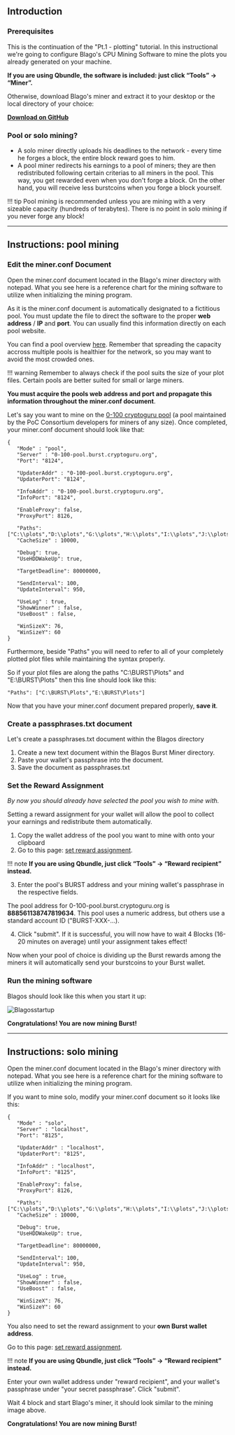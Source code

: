 ## Introduction

### Prerequisites

This is the continuation of the "Pt.1 - plotting" tutorial. In this instructional we're going to configure Blago's CPU Mining Software to mine the plots you already generated on your machine.

**If you are using Qbundle, the software is included: just click “Tools” -> “Miner”.**

Otherwise, download Blago's miner and extract it to your desktop or the local directory of your choice:

[**Download on GitHub**](https://github.com/Blagodarenko/miner-burst/releases)

### Pool or solo mining?

- A solo miner directly uploads his deadlines to the network - every time he forges a block, the entire block reward goes to him.
- A pool miner redirects his earnings to a pool of miners; they are then redistributed following certain criterias to all miners in the pool. This way, you get rewarded even when you don't forge a block. On the other hand, you will receive less burstcoins when you forge a block yourself.

!!! tip
    Pool mining is recommended unless you are mining with a very sizeable capacity (hundreds of terabytes). There is no point in solo mining if you never forge any block!

---

## Instructions: pool mining

### Edit the miner.conf Document

Open the miner.conf document located in the Blago's miner directory with notepad. What you see here is a reference chart for the mining software to utilize when initializing the mining program.

As it is the miner.conf document is automatically designated to a fictitious pool. You must update the file to direct the software to the proper **web address** / **IP** and **port**. You can usually find this information directly on each pool website.

You can find a pool overview [here](http://burstcoin.cc/pool). Remember that spreading the capacity accross multiple pools is healthier for the network, so you may want to avoid the most crowded ones.

!!! warning
    Remember to always check if the pool suits the size of your plot files. Certain pools are better suited for small or large miners.

<strong>You must acquire the pools web address and port and propagate this information throughout the miner.conf document</strong>.

Let's say you want to mine on the [0-100 cryptoguru pool](https://0-100-pool.burst.cryptoguru.org/) (a pool maintained by the PoC Consortium developers for miners of any size). Once completed, your miner.conf document should look like that:

```
{
   "Mode" : "pool",
   "Server" : "0-100-pool.burst.cryptoguru.org",
   "Port": "8124",

   "UpdaterAddr" : "0-100-pool.burst.cryptoguru.org",
   "UpdaterPort": "8124",

   "InfoAddr" : "0-100-pool.burst.cryptoguru.org",
   "InfoPort": "8124",

   "EnableProxy": false,
   "ProxyPort": 8126,

   "Paths":["C:\\plots","D:\\plots","G:\\plots","H:\\plots","I:\\plots","J:\\plots","K:\\plots","L:\\plots","N:\\plots","P:\\plots","R:\\plots","S:\\plots","T:\\plots","U:\\plots"],
   "CacheSize" : 10000,

   "Debug": true,
   "UseHDDWakeUp": true,

   "TargetDeadline": 80000000,

   "SendInterval": 100,
   "UpdateInterval": 950,

   "UseLog" : true, 
   "ShowWinner" : false, 
   "UseBoost" : false,

   "WinSizeX": 76,
   "WinSizeY": 60
}                        
```

Furthermore, beside "Paths" you will need to refer to all of your completely plotted plot files while maintaining the syntax properly.

So if your plot files are along the paths "C:\BURST\Plots" and "E:\BURST\Plots" then this line should look like this:

```
"Paths": ["C:\BURST\Plots","E:\BURST\Plots"]
```

Now that you have your miner.conf document prepared properly, **save it**.

### Create a passphrases.txt document

Let's create a passphrases.txt document within the Blagos directory

1. Create a new text document within the Blagos Burst Miner directory.
2. Paste your wallet's passphrase into the document.
3. Save the document as passphrases.txt

### Set the Reward Assignment

*By now you should already have selected the pool you wish to mine with.*

Setting a reward assignment for your wallet will allow the pool to collect your earnings and redistribute them automatically.

1. Copy the wallet address of the pool you want to mine with onto your clipboard
2. Go to this page: [set reward assignment](http://127.0.0.1:8125/rewardassignment.html).

!!! note
    **If you are using Qbundle, just click “Tools” -> “Reward recipient” instead.**

3. Enter the pool's BURST address and your mining wallet's passphrase in the respective fields.

The pool address for 0-100-pool.burst.cryptoguru.org is **888561138747819634**. This pool uses a numeric address, but others use a standard account ID ("BURST-XXX-...).

4. Click "submit". If it is successful, you will now have to wait 4 Blocks (16-20 minutes on average) until your assignment takes effect!

Now when your pool of choice is dividing up the Burst rewards among the miners it will automatically send your burstcoins to your Burst wallet.

### Run the mining software

Blagos should look like this when you start it up:

![Blagosstartup](https://steemitimages.com/0x0/https://steemitimages.com/DQmdk7Gf5dQ4yvXmy75Ah3uidjo8CYw8QsHbLot2KKobAmG/blagosstartup.png)

**Congratulations! You are now mining Burst!**

---

## Instructions: solo mining

Open the miner.conf document located in the Blago's miner directory with notepad. What you see here is a reference chart for the mining software to utilize when initializing the mining program.

If you want to mine solo, modify your miner.conf document so it looks like this:

```
{
   "Mode" : "solo",
   "Server" : "localhost",
   "Port": "8125",

   "UpdaterAddr" : "localhost",
   "UpdaterPort": "8125",

   "InfoAddr" : "localhost",
   "InfoPort": "8125",

   "EnableProxy": false,
   "ProxyPort": 8126,

   "Paths":["C:\\plots","D:\\plots","G:\\plots","H:\\plots","I:\\plots","J:\\plots","K:\\plots","L:\\plots","N:\\plots","P:\\plots","R:\\plots","S:\\plots","T:\\plots","U:\\plots"],
   "CacheSize" : 10000,

   "Debug": true,
   "UseHDDWakeUp": true,

   "TargetDeadline": 80000000,

   "SendInterval": 100,
   "UpdateInterval": 950,

   "UseLog" : true, 
   "ShowWinner" : false, 
   "UseBoost" : false,

   "WinSizeX": 76,
   "WinSizeY": 60
}                        
```

You also need to set the reward assignment to your **own Burst wallet address**.

Go to this page: [set reward assignment](http://127.0.0.1:8125/rewardassignment.html).

!!! note
    **If you are using Qbundle, just click “Tools” -> “Reward recipient” instead.**

Enter your own wallet address under "reward recipient", and your wallet's passphrase under "your secret passphrase". Click "submit".

Wait 4 block and start Blago's miner, it should look similar to the mining image above.

**Congratulations! You are now mining Burst!**
